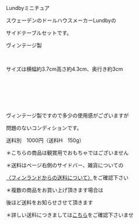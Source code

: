 <link rel="stylesheet" type="text/css" href="/assets/css/styles.css">

Lundbyミニチュア

スウェーデンのドールハウスメーカーLundbyの

サイドテーブルセットです。

ヴィンテージ製

<img alt="" src="http://blog.cnobi.jp/v1/blog/user/71e35865e9e62f3f9d70420d6124d2ab/1504101580"/>  

サイズは横幅約3.7cm高さ約4.3cm、奥行き約3cm 

<img alt="" src="http://blog.cnobi.jp/v1/blog/user/71e35865e9e62f3f9d70420d6124d2ab/1504101581"/>  

<img alt="" src="http://blog.cnobi.jp/v1/blog/user/71e35865e9e62f3f9d70420d6124d2ab/1504101582"/>  

<img alt="" src="http://blog.cnobi.jp/v1/blog/user/71e35865e9e62f3f9d70420d6124d2ab/1504101583"/>  

ヴィンテージ製ですので多少の使用感がございますが

問題のないコンディションです。

送料別　1000円（送料H　150g）

＊こちらの商品は観賞用でおもちゃではございません

＊送料はページ右側のサイドバー、雑貨についての

[〈フィンランドからの送料について〉](https://dkzakka.github.io/2005/03/31/雑貨について.html)をご確認下さい

＊複数の商品をお買い上げ頂きます場合は 

後ほど送料をお知らせさせて頂きます

＊詳しい送料につきましては[こちら](http://dkzakka.blog.shinobi.jp/Entry/3385/)をご確認下さいませ